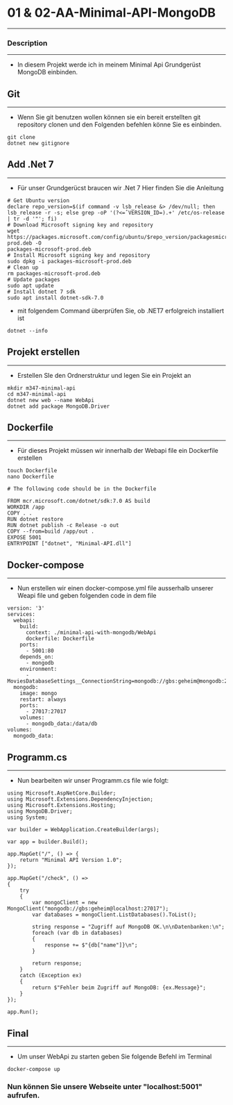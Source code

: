 # 01 & 02-AA-Minimal-API-MongoDB
---

### Description
---
- In diesem Projekt werde ich in meinem Minimal Api Grundgerüst MongoDB einbinden.

## Git 
---
- Wenn Sie git benutzen wollen können sie ein bereit erstellten git repository clonen und den Folgenden befehlen  könne Sie es einbinden.
````
git clone
dotnet new gitignore
````
## Add .Net 7 
---
- Für unser Grundgerücst braucen wir .Net 7
  Hier finden Sie die Anleitung

````
# Get Ubuntu version
declare repo_version=$(if command -v lsb_release &> /dev/null; then
lsb_release -r -s; else grep -oP '(?<=ˆVERSION_ID=).+' /etc/os-release
| tr -d '"'; fi)
# Download Microsoft signing key and repository
wget https://packages.microsoft.com/config/ubuntu/$repo_version/packagesmicrosoft-prod.deb -O
packages-microsoft-prod.deb
# Install Microsoft signing key and repository
sudo dpkg -i packages-microsoft-prod.deb
# Clean up
rm packages-microsoft-prod.deb
# Update packages
sudo apt update
# Install dotnet 7 sdk
sudo apt install dotnet-sdk-7.0
````

- mit folgendem Command überprüfen Sie, ob .NET7 erfolgreich installiert ist
````
dotnet --info
````

## Projekt erstellen
---

- Erstellen SIe den Ordnerstruktur und legen Sie ein Projekt an

````
mkdir m347-minimal-api
cd m347-minimal-api
dotnet new web --name WebApi
dotnet add package MongoDB.Driver

````

## Dockerfile
---

- Für dieses Projekt müssen wir innerhalb der Webapi file ein Dockerfile erstellen

````
touch Dockerfile
nano Dockerfile

# The following code should be in the Dockerfile

FROM mcr.microsoft.com/dotnet/sdk:7.0 AS build
WORKDIR /app
COPY . .
RUN dotnet restore
RUN dotnet publish -c Release -o out
COPY --from=build /app/out .
EXPOSE 5001
ENTRYPOINT ["dotnet", "Minimal-API.dll"]
````

## Docker-compose
---

- Nun erstellen wir einen docker-compose.yml file ausserhalb unserer Weapi file und geben folgenden code in dem file


````
version: '3'
services:
  webapi:
    build:
      context: ./minimal-api-with-mongodb/WebApi
      dockerfile: Dockerfile
    ports:
      - 5001:80
    depends_on:
      - mongodb
    environment:
      - MoviesDatabaseSettings__ConnectionString=mongodb://gbs:geheim@mongodb:27017
  mongodb:
    image: mongo
    restart: always
    ports:
      - 27017:27017
    volumes:
      - mongodb_data:/data/db
volumes:
  mongodb_data:
````

## Programm.cs
---

- Nun bearbeiten wir unser Programm.cs file wie folgt:

````
using Microsoft.AspNetCore.Builder;
using Microsoft.Extensions.DependencyInjection;
using Microsoft.Extensions.Hosting;
using MongoDB.Driver;
using System;

var builder = WebApplication.CreateBuilder(args);

var app = builder.Build();

app.MapGet("/", () => {
    return "Minimal API Version 1.0";
});

app.MapGet("/check", () =>
{
    try
    {
        var mongoClient = new MongoClient("mongodb://gbs:geheim@localhost:27017");
        var databases = mongoClient.ListDatabases().ToList();

        string response = "Zugriff auf MongoDB OK.\n\nDatenbanken:\n";
        foreach (var db in databases)
        {
            response += $"{db["name"]}\n";
        }

        return response;
    }
    catch (Exception ex)
    {
        return $"Fehler beim Zugriff auf MongoDB: {ex.Message}";
    }
});

app.Run();
````

## Final
---

- Um unser WebApi zu starten geben Sie folgende Befehl im Terminal

````
docker-compose up
````

 ### Nun können Sie unsere Webseite unter "localhost:5001" aufrufen.
